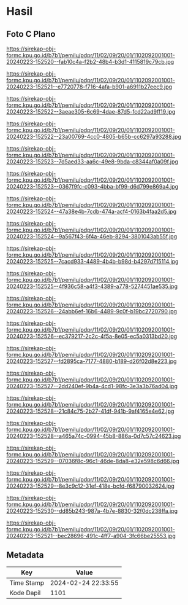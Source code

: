 # Hasil

## Foto C Plano

https://sirekap-obj-formc.kpu.go.id/b7b1/pemilu/pdpr/11/02/09/20/01/1102092001001-20240223-152520--fab10c4a-f2b2-48b4-b3d1-4115819c79cb.jpg

https://sirekap-obj-formc.kpu.go.id/b7b1/pemilu/pdpr/11/02/09/20/01/1102092001001-20240223-152521--e7720778-f716-4afa-b901-a6911b27eec9.jpg

https://sirekap-obj-formc.kpu.go.id/b7b1/pemilu/pdpr/11/02/09/20/01/1102092001001-20240223-152522--3aeae305-6c69-4dae-87d5-fcd22ad9ff19.jpg

https://sirekap-obj-formc.kpu.go.id/b7b1/pemilu/pdpr/11/02/09/20/01/1102092001001-20240223-152522--23a00769-4cc0-4805-b65b-cc6297a93288.jpg

https://sirekap-obj-formc.kpu.go.id/b7b1/pemilu/pdpr/11/02/09/20/01/1102092001001-20240223-152523--7d5aed33-aa6c-49e8-9bda-c8344af0a09f.jpg

https://sirekap-obj-formc.kpu.go.id/b7b1/pemilu/pdpr/11/02/09/20/01/1102092001001-20240223-152523--0367f9fc-c093-4bba-bf99-d6d799e869a4.jpg

https://sirekap-obj-formc.kpu.go.id/b7b1/pemilu/pdpr/11/02/09/20/01/1102092001001-20240223-152524--47a38e4b-7cdb-474a-acf4-0163b4faa2d5.jpg

https://sirekap-obj-formc.kpu.go.id/b7b1/pemilu/pdpr/11/02/09/20/01/1102092001001-20240223-152524--9a567f43-6f4a-46eb-8294-3801043ab55f.jpg

https://sirekap-obj-formc.kpu.go.id/b7b1/pemilu/pdpr/11/02/09/20/01/1102092001001-20240223-152525--7cacd933-4489-4b4b-b98d-b4297d715114.jpg

https://sirekap-obj-formc.kpu.go.id/b7b1/pemilu/pdpr/11/02/09/20/01/1102092001001-20240223-152525--4f936c58-a4f3-4389-a778-5274451ae535.jpg

https://sirekap-obj-formc.kpu.go.id/b7b1/pemilu/pdpr/11/02/09/20/01/1102092001001-20240223-152526--24abb6ef-16b6-4489-9c0f-b19bc2720790.jpg

https://sirekap-obj-formc.kpu.go.id/b7b1/pemilu/pdpr/11/02/09/20/01/1102092001001-20240223-152526--ec379217-2c2c-4f5a-8e05-ec5a0313bd20.jpg

https://sirekap-obj-formc.kpu.go.id/b7b1/pemilu/pdpr/11/02/09/20/01/1102092001001-20240223-152527--fd2895ca-7177-4880-b189-d26f02d8e223.jpg

https://sirekap-obj-formc.kpu.go.id/b7b1/pemilu/pdpr/11/02/09/20/01/1102092001001-20240223-152527--2dd240ef-9b4a-4cd1-98fc-3e3a3b76ad04.jpg

https://sirekap-obj-formc.kpu.go.id/b7b1/pemilu/pdpr/11/02/09/20/01/1102092001001-20240223-152528--21c84c75-2b27-41df-941b-9af4165e4e62.jpg

https://sirekap-obj-formc.kpu.go.id/b7b1/pemilu/pdpr/11/02/09/20/01/1102092001001-20240223-152528--a465a74c-0994-45b8-886a-0d7c57c24623.jpg

https://sirekap-obj-formc.kpu.go.id/b7b1/pemilu/pdpr/11/02/09/20/01/1102092001001-20240223-152529--07036f8c-96c1-46de-8da8-e32e598c6d66.jpg

https://sirekap-obj-formc.kpu.go.id/b7b1/pemilu/pdpr/11/02/09/20/01/1102092001001-20240223-152529--8e3c9c12-31ef-418e-bcfd-f68790032624.jpg

https://sirekap-obj-formc.kpu.go.id/b7b1/pemilu/pdpr/11/02/09/20/01/1102092001001-20240223-152530--dd85b243-987a-4b7e-8830-32f0dc238ffa.jpg

https://sirekap-obj-formc.kpu.go.id/b7b1/pemilu/pdpr/11/02/09/20/01/1102092001001-20240223-152521--bec28696-491c-4ff7-a904-3fc66be25553.jpg


## Metadata

| Key        | Value               |
| ---------- | ------------------- |
| Time Stamp | 2024-02-24 22:33:55 |
| Kode Dapil | 1101                |



